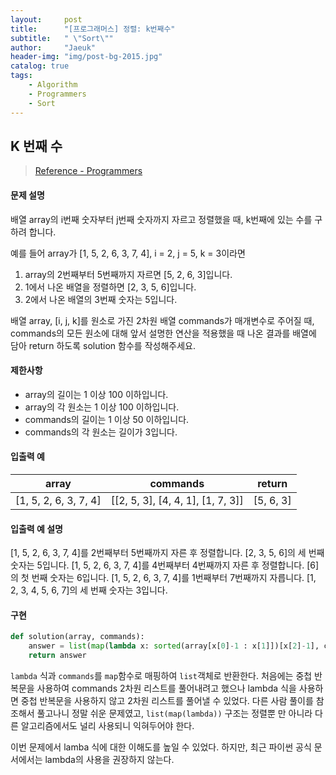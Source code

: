 ```yaml
---
layout:     post
title:      "[프로그래머스] 정렬: k번째수"
subtitle:   " \"Sort\""
author:     "Jaeuk"
header-img: "img/post-bg-2015.jpg"
catalog: true
tags:
    - Algorithm
    - Programmers
    - Sort
---
```


## K 번째 수

> [Reference - Programmers](https://programmers.co.kr/learn/courses/30/lessons/42748)

#### 문제 설명

배열 array의 i번째 숫자부터 j번째 숫자까지 자르고 정렬했을 때, k번째에 있는 수를 구하려 합니다.

예를 들어 array가 [1, 5, 2, 6, 3, 7, 4], i = 2, j = 5, k = 3이라면

1. array의 2번째부터 5번째까지 자르면 [5, 2, 6, 3]입니다.
2. 1에서 나온 배열을 정렬하면 [2, 3, 5, 6]입니다.
3. 2에서 나온 배열의 3번째 숫자는 5입니다.

배열 array, [i, j, k]를 원소로 가진 2차원 배열 commands가 매개변수로 주어질 때, commands의 모든 원소에 대해 앞서 설명한 연산을 적용했을 때 나온 결과를 배열에 담아 return 하도록 solution 함수를 작성해주세요.

#### 제한사항

- array의 길이는 1 이상 100 이하입니다.
- array의 각 원소는 1 이상 100 이하입니다.
- commands의 길이는 1 이상 50 이하입니다.
- commands의 각 원소는 길이가 3입니다.

#### 입출력 예

| array                 | commands                          | return    |
| --------------------- | --------------------------------- | --------- |
| [1, 5, 2, 6, 3, 7, 4] | [[2, 5, 3], [4, 4, 1], [1, 7, 3]] | [5, 6, 3] |

#### 입출력 예 설명

[1, 5, 2, 6, 3, 7, 4]를 2번째부터 5번째까지 자른 후 정렬합니다. [2, 3, 5, 6]의 세 번째 숫자는 5입니다.
[1, 5, 2, 6, 3, 7, 4]를 4번째부터 4번째까지 자른 후 정렬합니다. [6]의 첫 번째 숫자는 6입니다.
[1, 5, 2, 6, 3, 7, 4]를 1번째부터 7번째까지 자릅니다. [1, 2, 3, 4, 5, 6, 7]의 세 번째 숫자는 3입니다.

#### 구현

```python
def solution(array, commands):
    answer = list(map(lambda x: sorted(array[x[0]-1 : x[1]])[x[2]-1], commands))
    return answer
```

`lambda` 식과 `commands`를 `map`함수로 매핑하여 `list`객체로 반환한다. 처음에는 중첩 반복문을 사용하여 commands 2차원 리스트를 풀어내려고 했으나 lambda 식을 사용하면 중첩 반복문을 사용하지 않고 2차원 리스트를 풀어낼 수 있었다. 다른 사람 풀이를 참조해서 풀고나니 정말 쉬운 문제였고, `list(map(lambda))` 구조는 정렬뿐 만 아니라 다른 알고리즘에서도 널리 사용되니 익혀두어야 한다.  

이번 문제에서 lamba 식에 대한 이해도를 높일 수 있었다. 하지만, 최근 파이썬 공식 문서에서는 lambda의 사용을 권장하지 않는다.

